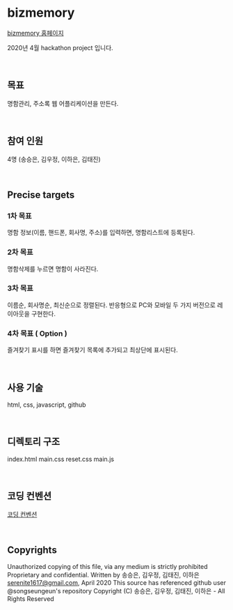 # bizmemory
[bizmemory 홈페이지](https://songseungeun.github.io/bizmemory/) 

2020년 4월 hackathon project 입니다.

<br>

## 목표
명함관리, 주소록 웹 어플리케이션을 만든다.

<br>

## 참여 인원
4명 (송승은, 김우정, 이하은, 김태진)

<br>

## Precise targets
### 1차 목표
명함 정보(이름, 핸드폰, 회사명, 주소)를 입력하면,
명함리스트에 등록된다.

### 2차 목표
명함삭제를 누르면 명함이 사라진다.

### 3차 목표
이름순, 회사명순, 최신순으로 정렬된다.
반응형으로 PC와 모바일 두 가지 버전으로 레이아웃을 구현한다.

### 4차 목표 ( Option )
즐겨찾기 표시를 하면 즐겨찾기 목록에 추가되고 최상단에 표시된다.

<br>

## 사용 기술
html, css, javascript, github

<br>

## 디렉토리 구조
index.html
main.css
reset.css
main.js

<br>

## 코딩 컨벤션
[코딩 컨벤션](https://github.com/songseungeun/bizmemory/blob/master/conventions.md)

<br>

## Copyrights
Unauthorized copying of this file, via any medium is strictly prohibited
Proprietary and confidential.
Written by 송승은, 김우정, 김태진, 이하은 serenite1617@gmail.com, April 2020
This source has referenced github user @songseungeun's repository
Copyright (C) 송승은, 김우정, 김태진, 이하은 - All Rights Reserved